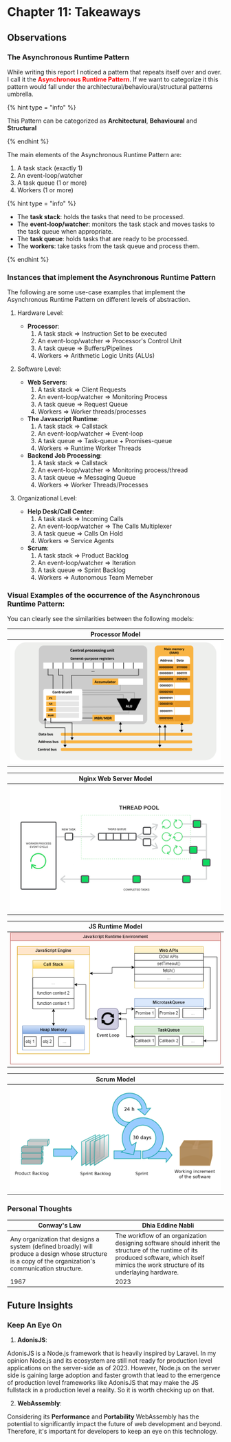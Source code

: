 # Chapter 11: Takeaways

## Observations

### The Asynchronous Runtime Pattern

While writing this report I noticed a pattern that repeats itself over and over. I call it the <span style="color:red;">**Asynchronous Runtime Pattern**</span>. If we want to categorize it this pattern would fall under the architectural/behavioural/structural patterns umbrella.

{% hint type = "info" %}

This Pattern can be categorized as **Architectural**, **Behavioural** and **Structural**

{% endhint %}

The main elements of the Asynchronous Runtime Pattern are:

1. A task stack (exactly 1)
2. An event-loop/watcher
3. A task queue (1 or more)
4. Workers (1 or more)

{% hint type = "info" %}

* The **task stack**: holds the tasks that need to be processed.
* The **event-loop/watcher**: monitors the task stack and moves tasks to the task queue when appropriate.
* The **task queue**: holds tasks that are ready to be processed.
* The **workers**: take tasks from the task queue and process them.

{% endhint %}

### Instances that implement the Asynchronous Runtime Pattern

The following are some use-case examples that implement the Asynchronous Runtime Pattern on different levels of abstraction.
 
1. Hardware Level:
    - **Processor**:
        1. A task stack => Instruction Set to be executed
        2. An event-loop/watcher => Processor's Control Unit
        3. A task queue => Buffers/Pipelines
        4. Workers => Arithmetic Logic Units (ALUs)
      
2. Software Level:
   - **Web Servers**:
       1. A task stack => Client Requests
       2. An event-loop/watcher => Monitoring Process
       3. A task queue => Request Queue
       4. Workers => Worker threads/processes
   - **The Javascript Runtime**:
       1. A task stack => Callstack
       2. An event-loop/watcher => Event-loop
       3. A task queue => Task-queue + Promises-queue
       4. Workers => Runtime Worker Threads 
   - **Backend Job Processing**:
       1. A task stack => Callstack
       2. An event-loop/watcher => Monitoring process/thread
       3. A task queue => Messaging Queue
       4. Workers => Worker Threads/Processes 

3. Organizational Level:
   - **Help Desk/Call Center**:
       1. A task stack => Incoming Calls
       2. An event-loop/watcher => The Calls Multiplexer
       3. A task queue => Calls On Hold
       4. Workers => Service Agents 
   - **Scrum**:
     1. A task stack => Product Backlog
     2. An event-loop/watcher => Iteration
     3. A task queue => Sprint Backlog
     4. Workers => Autonomous Team Memeber

### Visual Examples of the occurrence of the Asynchronous Runtime Pattern:

You can clearly see the similarities between the following models:

| Processor Model                   | 
|-----------------------------------| 
|  ![processor_model](./processor_model.svg)  |

| Nginx Web Server Model          | 
|---------------------------------| 
| ![nginx_model](./nginx_model.png) |

| JS Runtime Model                               | 
|------------------------------------------------| 
| ![javasript_runtime](./javascript_runtime.png) |

| Scrum Model                               | 
|-------------------------------------------| 
| ![scurm_process](./scrum_process.svg.png) |


### Personal Thoughts 


| Conway's Law                                                                                                                                            | Dhia Eddine Nabli                                                                                                                                                                            |
|---------------------------------------------------------------------------------------------------------------------------------------------------------|----------------------------------------------------------------------------------------------------------------------------------------------------------------------------------------------|
| Any organization that designs a system (defined broadly) will produce a design whose structure is a copy of the organization's communication structure. | The workflow of an organization designing software should inherit the structure of the runtime of its produced software, which itself mimics the work structure of its underlaying hardware. |
| 1967                                                                                                                                                    | 2023                                                                                                                                                                                         |


## Future Insights

### Keep An Eye On

1. **AdonisJS**:

AdonisJS is a Node.js framework that is heavily inspired by Laravel. In my opinion Node.js and its ecosystem are still not ready for production level applications on the server-side as of 2023. However, Node.js on the server side is gaining large adoption and faster growth that lead to the emergence of production level frameworks like AdonisJS that may make the JS fullstack in a production level a reality. So it is worth checking up on that.   

2. **WebAssembly**:

Considering its **Performance** and **Portability** WebAssembly has the potential to significantly impact the future of web development and beyond. Therefore, it's important for developers to keep an eye on this technology.